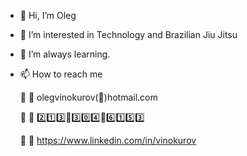 - 👋 Hi, I’m Oleg
- 👀 I’m interested in Technology and Brazilian Jiu Jitsu
- 🌱 I’m always learning. 
- 📫 How to reach me 

  📍 📩 olegvinokurov(📧)hotmail.com
  
  📍 📳 2️⃣1️⃣3️⃣🔹3️⃣0️⃣4️⃣🔹6️⃣1️⃣5️⃣3️⃣
  
  📍 🔗 https://www.linkedin.com/in/vinokurov
  
  

<!---
ovinokurov/ovinokurov is a ✨ special ✨ repository because its `README.md` (this file) appears on your GitHub profile.
You can click the Preview link to take a look at your changes.
--->
